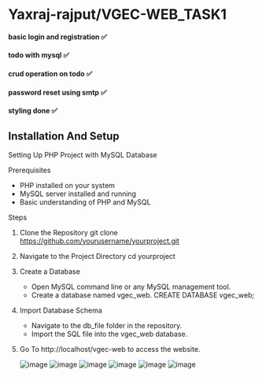 # Yaxraj-rajput/VGEC-WEB_TASK1
 
#### basic login and registration ✅
#### todo with mysql ✅
#### crud operation on todo ✅
#### password reset using smtp ✅ 
#### styling done ✅ 

## Installation And Setup
Setting Up PHP Project with MySQL Database

Prerequisites
- PHP installed on your system
- MySQL server installed and running
- Basic understanding of PHP and MySQL

Steps

1. Clone the Repository
   git clone https://github.com/yourusername/yourproject.git

2. Navigate to the Project Directory
   cd yourproject

3. Create a Database
   - Open MySQL command line or any MySQL management tool.
   - Create a database named vgec_web.
     CREATE DATABASE vgec_web;

4. Import Database Schema
   - Navigate to the db_file folder in the repository.
   - Import the SQL file into the vgec_web database.

5. Go To http://localhost/vgec-web to access the website.
   
   ![image](https://github.com/Yaxraj-rajput/VGEC-WEB_TASK1/assets/76819134/4ef5be6e-f969-4fb7-85aa-272817e53d21)
   ![image](https://github.com/Yaxraj-rajput/VGEC-WEB_TASK1/assets/76819134/0cd8e1e1-7156-453d-aa15-1ce837d9947e)
   ![image](https://github.com/Yaxraj-rajput/VGEC-WEB_TASK1/assets/76819134/d496df75-809c-4040-a83f-8f8a1ecbdee8)
   ![image](https://github.com/Yaxraj-rajput/VGEC-WEB_TASK1/assets/76819134/491d3fdd-7b9b-4c4e-acf1-9e2fc822b82d)
   ![image](https://github.com/Yaxraj-rajput/VGEC-WEB_TASK1/assets/76819134/4e5bceee-2f48-4962-b935-d89b37ebffde)
   ![image](https://github.com/Yaxraj-rajput/VGEC-WEB_TASK1/assets/76819134/acc21330-cc74-4baa-abe9-3cc056582afe)





